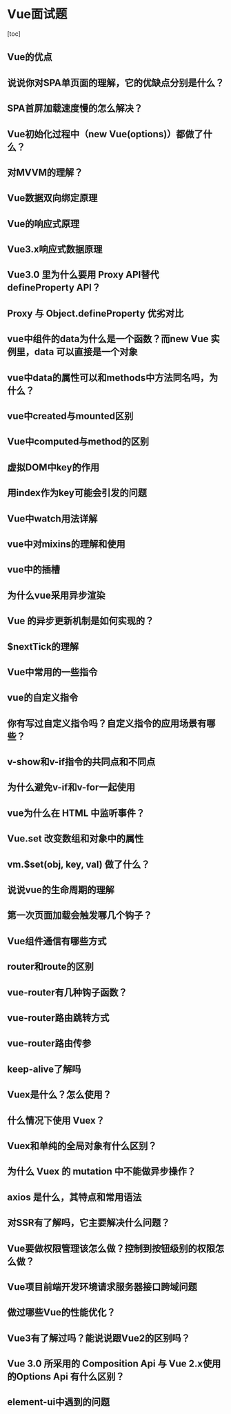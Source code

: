 # Vue面试题

[toc]

## Vue的优点



## 说说你对SPA单页面的理解，它的优缺点分别是什么？



## SPA首屏加载速度慢的怎么解决？

## Vue初始化过程中（new Vue(options)）都做了什么？

## 对MVVM的理解？

## Vue数据双向绑定原理

## Vue的响应式原理

## Vue3.x响应式数据原理

## Vue3.0 里为什么要用 Proxy API替代 defineProperty API？

## Proxy 与 Object.defineProperty 优劣对比

## vue中组件的data为什么是一个函数？而new Vue 实例里，data 可以直接是一个对象

## vue中data的属性可以和methods中方法同名吗，为什么？

## vue中created与mounted区别

## Vue中computed与method的区别

## 虚拟DOM中key的作用

## 用index作为key可能会引发的问题

## Vue中watch用法详解

## vue中对mixins的理解和使用

## vue中的插槽

## 为什么vue采用异步渲染

## Vue 的异步更新机制是如何实现的？

## $nextTick的理解

## Vue中常用的一些指令

## vue的自定义指令

## 你有写过自定义指令吗？自定义指令的应用场景有哪些？

## v-show和v-if指令的共同点和不同点

## 为什么避免v-if和v-for一起使用

## vue为什么在 HTML 中监听事件？

## Vue.set 改变数组和对象中的属性

## vm.$set(obj, key, val) 做了什么？

## 说说vue的生命周期的理解

## 第一次页面加载会触发哪几个钩子？

## Vue组件通信有哪些方式

## router和route的区别

## vue-router有几种钩子函数？

## vue-router路由跳转方式

## vue-router路由传参

## keep-alive了解吗

## Vuex是什么？怎么使用？

## 什么情况下使用 Vuex？

## Vuex和单纯的全局对象有什么区别？

## 为什么 Vuex 的 mutation 中不能做异步操作？

## axios 是什么，其特点和常用语法

## 对SSR有了解吗，它主要解决什么问题？

## Vue要做权限管理该怎么做？控制到按钮级别的权限怎么做？

## Vue项目前端开发环境请求服务器接口跨域问题

## 做过哪些Vue的性能优化？

## Vue3有了解过吗？能说说跟Vue2的区别吗？

## Vue 3.0 所采用的 Composition Api 与 Vue 2.x使用的Options Api 有什么区别？

## element-ui中遇到的问题

